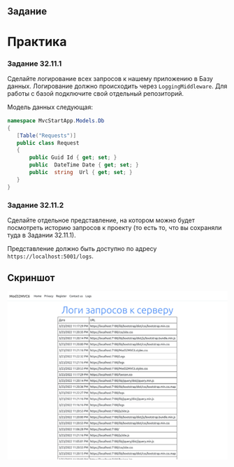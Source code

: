 ## Задание

# Практика

### Задание 32.11.1

Сделайте логирование всех запросов к нашему приложению в Базу данных. Логирование должно происходить через `LoggingMiddleware`. Для работы с базой подключите свой отдельный репозиторий.

Модель данных следующая:

```cs
namespace MvcStartApp.Models.Db
{
   [Table("Requests")]
   public class Request
   {
       public Guid Id { get; set; }
       public  DateTime Date { get; set; }
       public  string  Url { get; set; }
   }
}
```

### Задание 32.11.2

Сделайте отдельное представление, на котором можно будет посмотреть историю запросов к проекту (то есть то, что вы сохраняли туда в Задании 32.11.1).

Представление должно быть доступно по адресу `https://localhost:5001/logs`.

## Скриншот

![Screenshot](pix/Mod32MVC6.png)
